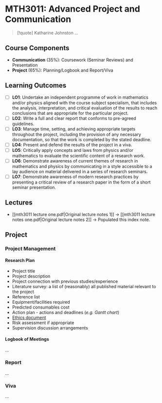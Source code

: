 # MTH3011: Advanced Project and Communication

> [!quote] Katharine Johnston
> …

## Course Components

- **Communication** (35%): Coursework (Seminar Reviews) and Presentation
- **Project** (65%): Planning/Logbook and Report/Viva

## Learning Outcomes

- [ ] **LO1**: Undertake an independent programme of work in mathematics and/or physics aligned with the course subject specialism, that includes the analysis, interpretation, and critical evaluation of the results to reach conclusions that are appropriate for the particular project.
- [ ] **LO2**: Write a full and clear report that conforms to pre-agreed guidelines.
- [ ] **LO3**: Manage time, setting, and achieving appropriate targets throughout the project, including the provision of any necessary documentation, so that the work is completed by the stated deadline.
- [ ] **LO4**: Present and defend the results of the project in a viva.
- [ ] **LO5**: Critically apply concepts and laws from physics and/or mathematics to evaluate the scientific content of a research work.
- [ ] **LO6**: Demonstrate awareness of current themes of research in mathematics and physics by communicating in a style accessible to a lay audience on material delivered in a series of research seminars.
- [ ] **LO7**: Demonstrate awareness of modern research practices by presenting a critical review of a research paper in the form of a short seminar presentation.

## Lectures

- [[mth3011 lecture one.pdf|Original lecture notes 1]] -> [[mth3011 lecture notes one.pdf|Original lecture notes 2]] -> Populated this index note.

## Project

### Project Management

#### Research Plan

- Project title
- Project description
- Project connection with previous studies/experience
- Literature survey: a list of (reasonably) all published material relevant to the project
- Reference list
- Equipment/facilities required
- Predicted consumables cost
- Action plan - actions and deadlines (*e.g. Gantt chart*)
- [Ethics document](https://ethicsapply.lincoln.ac.uk/)
- Risk assessment if appropriate
- Supervision discussion arrangements

#### Logbook of Meetings

…

### Report

…

### Viva

…
